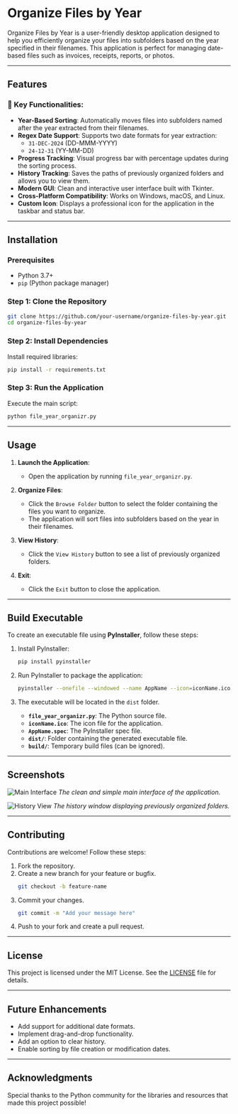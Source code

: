# Organize Files by Year

Organize Files by Year is a user-friendly desktop application designed to help you efficiently organize your files into subfolders based on the year specified in their filenames. This application is perfect for managing date-based files such as invoices, receipts, reports, or photos.

---

## Features

### 🌟 Key Functionalities:

- **Year-Based Sorting**: Automatically moves files into subfolders named after the year extracted from their filenames.
- **Regex Date Support**: Supports two date formats for year extraction:
  - `31-DEC-2024` (DD-MMM-YYYY)
  - `24-12-31` (YY-MM-DD)
- **Progress Tracking**: Visual progress bar with percentage updates during the sorting process.
- **History Tracking**: Saves the paths of previously organized folders and allows you to view them.
- **Modern GUI**: Clean and interactive user interface built with Tkinter.
- **Cross-Platform Compatibility**: Works on Windows, macOS, and Linux.
- **Custom Icon**: Displays a professional icon for the application in the taskbar and status bar.

---

## Installation

### Prerequisites

- Python 3.7+
- `pip` (Python package manager)

### Step 1: Clone the Repository

```bash
git clone https://github.com/your-username/organize-files-by-year.git
cd organize-files-by-year
```

### Step 2: Install Dependencies

Install required libraries:

```bash
pip install -r requirements.txt
```

### Step 3: Run the Application

Execute the main script:

```bash
python file_year_organizr.py
```

---

## Usage

1. **Launch the Application**:

   - Open the application by running `file_year_organizr.py`.

2. **Organize Files**:

   - Click the `Browse Folder` button to select the folder containing the files you want to organize.
   - The application will sort files into subfolders based on the year in their filenames.

3. **View History**:

   - Click the `View History` button to see a list of previously organized folders.

4. **Exit**:
   - Click the `Exit` button to close the application.

---

## Build Executable

To create an executable file using **PyInstaller**, follow these steps:

1. Install PyInstaller:

   ```bash
   pip install pyinstaller
   ```

2. Run PyInstaller to package the application:

   ```bash
   pyinstaller --onefile --windowed --name AppName --icon=iconName.ico file_year_organizr.py
   ```

3. The executable will be located in the `dist` folder.

   - **`file_year_organizr.py`**: The Python source file.
   - **`iconName.ico`**: The icon file for the application.
   - **`AppName.spec`**: The PyInstaller spec file.
   - **`dist/`**: Folder containing the generated executable file.
   - **`build/`**: Temporary build files (can be ignored).

---

## Screenshots

![Main Interface](c:\Users\adity\Downloads\1.jpg)
_The clean and simple main interface of the application._

![History View](c:\Users\adity\Downloads\2.jpg)
_The history window displaying previously organized folders._

---

## Contributing

Contributions are welcome! Follow these steps:

1. Fork the repository.
2. Create a new branch for your feature or bugfix.
   ```bash
   git checkout -b feature-name
   ```
3. Commit your changes.
   ```bash
   git commit -m "Add your message here"
   ```
4. Push to your fork and create a pull request.

---

## License

This project is licensed under the MIT License. See the [LICENSE](LICENSE) file for details.

---

## Future Enhancements

- Add support for additional date formats.
- Implement drag-and-drop functionality.
- Add an option to clear history.
- Enable sorting by file creation or modification dates.

---

## Acknowledgments

Special thanks to the Python community for the libraries and resources that made this project possible!

